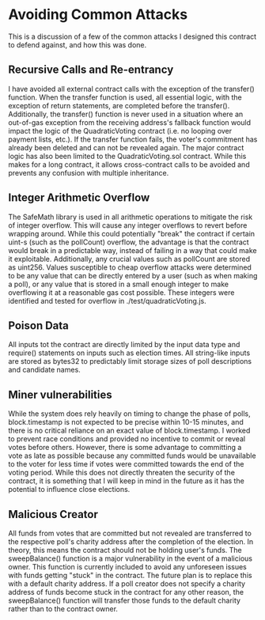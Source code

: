 # Avoiding Common Attacks
This is a discussion of a few of the common attacks I designed this contract to defend against, and how this was done.

## Recursive Calls and Re-entrancy
I have avoided all external contract calls with the exception of the transfer() function. When the transfer function is used, all essential logic, with the exception of return statements, are completed before the transfer(). Additionally, the transfer() function is never used in a situation where an out-of-gas exception from the receiving address's fallback function would impact the logic of the QuadraticVoting contract (i.e. no looping over payment lists, etc.). If the transfer function fails, the voter's commitment has already been deleted and can not be revealed again. The major contract logic has also been limited to the QuadraticVoting.sol contract. While this makes for a long contract, it allows cross-contract calls to be avoided and prevents any confusion with multiple inheritance.

## Integer Arithmetic Overflow
The SafeMath library is used in all arithmetic operations to mitigate the risk of integer overflow. This will cause any integer overflows to revert before wrapping around. While this could potentially "break" the contract if certain uint-s (such as the pollCount) overflow, the advantage is that the contract would break in a predictable way, instead of failing in a way that could make it exploitable. Additionally, any crucial values such as pollCount are stored as uint256. Values susceptible to cheap overflow attacks were determined to be any value that can be directly entered by a user (such as when making a poll), or any value that is stored in a small enough integer to make overflowing it at a reasonable gas cost possible. These integers were identified and tested for overflow in ./test/quadraticVoting.js.

## Poison Data
All inputs tot the contract are directly limited by the input data type and require() statements on inputs such as election times. All string-like inputs are stored as bytes32 to predictably limit storage sizes of poll descriptions and candidate names.

## Miner vulnerabilities
While the system does rely heavily on timing to change the phase of polls, block.timestamp is not expected to be precise within 10-15 minutes, and there is no critical reliance on an exact value of block.timestamp. I worked to prevent race conditions and provided no incentive to commit or reveal votes before others. However, there is some advantage to committing a vote as late as possible because any committed funds would be unavailable to the voter for less time if votes were committed towards the end of the voting period. While this does not directly threaten the security of the contract, it is something that I will keep in mind in the future as it has the potential to influence close elections.

## Malicious Creator
All funds from votes that are committed but not revealed are transferred to the respective poll's charity address after the completion of the election. In theory, this means the contract should not be holding user's funds. The sweepBalance() function is a major vulnerability in the event of a malicious owner. This function is currently included to avoid any unforeseen issues with funds getting "stuck" in the contract. The future plan is to replace this with a default charity address. If a poll creator does not specify a charity address of funds become stuck in the contract for any other reason, the sweepBalance() function will transfer those funds to the default charity rather than to the contract owner.
